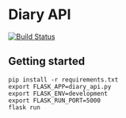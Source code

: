 # Diary API

[![Build Status](https://travis-ci.org/MashSoftware/diary-api.svg?branch=master)](https://travis-ci.org/MashSoftware/diary-api)

## Getting started

```shell
pip install -r requirements.txt
export FLASK_APP=diary_api.py
export FLASK_ENV=development
export FLASK_RUN_PORT=5000
flask run
```